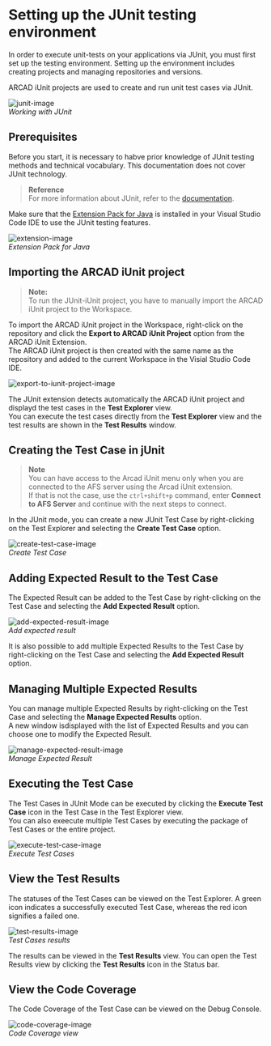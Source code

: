 # Setting up the JUnit testing environment

In order to execute unit-tests on your applications via JUnit, you must first set up the testing environment. Setting up the environment includes creating projects and managing repositories and versions.

ARCAD iUnit projects are used to create and run unit test cases via JUnit.

![junit-image](./../../media/junit.png)  
_Working with JUnit_

## Prerequisites
Before you start, it is necessary to habve prior knowledge of JUnit testing methods and technical vocabulary. This documentation does not cover JUnit technology.

> **Reference**  
For more information about JUnit, refer to the [documentation](https://help-arcad-iunit.arcadsoftware.com/Topics/JUnit/JUnit-Intro.htm).

Make sure that the [Extension Pack for Java](https://marketplace.visualstudio.com/items?itemName=vscjava.vscode-java-pack) is installed in your Visual Studio Code IDE to use the JUnit testing features.

![extension-image](./../../media/extension-pack-for-java.png)  
_Extension Pack for Java_

## Importing the ARCAD iUnit project

> **Note:**  
To run the JUnit-iUnit project, you have to manually import the ARCAD iUnit project to the Workspace.

To import the ARCAD iUnit project in the Workspace, right-click on the repository and click the **Export to ARCAD iUnit Project** option from the ARCAD iUnit Extension.  
The ARCAD iUnit project is then created with the same name as the repository and added to the current Workspace in the Visial Studio Code IDE.

![export-to-iunit-project-image](./../../media/junit-export-to-iunit-project.png)

The JUnit extension detects automatically the ARCAD iUnit project and displayd the test cases in the **Test Explorer** view.  
You can execute the test cases directly from the **Test Explorer** view and the test results are shown in the **Test Results** window.

## Creating the Test Case in jUnit

> **Note**  
You can have access to the Arcad iUnit menu only when you are connected to the AFS server using the Arcad iUnit extension.  
If that is not the case, use the ` ctrl+shift+p `  command, enter **Connect to AFS Server** and continue with the next steps to connect.

In the JUnit mode, you can create a new JUnit Test Case by right-clicking on the Test Explorer and selecting the **Create Test Case** option.

![create-test-case-image](./../../media/junit-create-test-case.png)  
_Create Test Case_

## Adding Expected Result to the Test Case

The Expected Result can be added to the Test Case by right-clicking on the Test Case and selecting the **Add Expected Result** option.

![add-expected-result-image](./../../media/junit-add-expected-result.png)  
_Add expected result_

It is also possible to add multiple Expected Results to the Test Case by right-clicking on the Test Case and selecting the **Add Expected Result** option.

## Managing Multiple Expected Results

You can manage multiple Expected Results by right-clicking on the Test Case and selecting the **Manage Expected Results** option.  
A new window isdisplayed with the list of Expected Results and you can choose one to modify the Expected Result.

![manage-expected-result-image](./../../media/junit-manage-expected-result.png)  
_Manage Expected Result_

## Executing the Test Case

The Test Cases in JUnit Mode can be executed by clicking the **Execute Test Case** icon in the Test Case in the Test Explorer view.  
You can also exeecute multiple Test Cases by executing the package of Test Cases or the entire project.

![execute-test-case-image](./../../media/junit-execute-test-case.png)  
_Execute Test Cases_

## View the Test Results

The statuses of the Test Cases can be viewed on the Test Explorer. A green icon indicates a successfully executed Test Case, whereas the red icon signifies a failed one.

![test-results-image](./../../media/junit-test-results.png)  
_Test Cases results_

The results can be viewed in the **Test Results** view. You can open the Test Results view by clicking the **Test Results** icon in the Status bar.

<!-- image doesn't exist in media folder : ![test-results-window-image](./../../media/junit-test-results-window.png)-->

## View the Code Coverage

The Code Coverage of the Test Case can be viewed on the Debug Console.

![code-coverage-image](./../../media/junit-code-coverage.png)  
_Code Coverage view_









